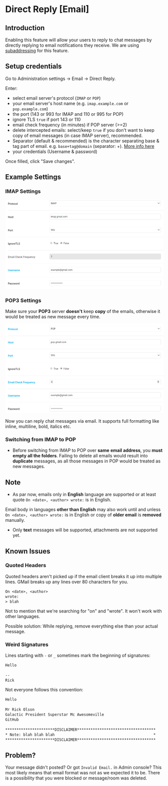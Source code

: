 # Direct Reply [Email]

## Introduction

Enabling this feature will allow your users to reply to chat messages by directly replying to email notifications they receive. We are using [subaddressing](https://en.wikipedia.org/wiki/Email_address#Subaddressing) for this feature.

## Setup credentials

Go to Administration settings -> Email -> Direct Reply.

Enter:

- select email server's protocol (`IMAP` or `POP`)
- your email server's host name (e.g. `imap.example.com` or `pop.example.com`)
- the port (143 or 993 for IMAP and 110 or 995 for POP)
- ignore TLS `true` if port 143 or 110
- email check frequency (in minutes) if POP server (>=2)
- delete intercepted emails: select/keep `true` if you don't want to keep copy of email messages (in case IMAP server), recommended.
- Separator (default & recommended) is the character separating base & tag part of email. e.g. `base+tag@domain` (separator: +). [More info here](https://en.wikipedia.org/wiki/Email_address#Subaddressing)
- your credentials (Username & password)

 Once filled, click "Save changes".

## Example Settings

### IMAP Settings

![IMAP server configuration.](imap-1.png)

### POP3 Settings

Make sure your **POP3** server **doesn't** keep **copy** of the emails, otherwise it would be treated as new message every time.

![POP server configuration.](pop-1.png)

Now you can reply chat messages via email. It supports full formatting like inline, multiline, bold, italics etc.

### Switching from IMAP to POP

- Before switching from IMAP to POP over **same** __email address__, you __must__ **empty all the folders**. Failing to delete all emails would result into **duplicate** messages, as all those messages in POP would be treated as new messages.

## Note

- As par now, emails only in **English** language are supported or at least quote `On <date>, <author> wrote:` is in English.

Email body in languages **other than English** may also work until and unless `On <date>, <author> wrote:` is in English or copy of **older email** is **removed** manually.

- Only **text** messages will be supported, attachments are not supported yet.

## Known Issues

### Quoted Headers

Quoted headers aren't picked up if the email client breaks it up into multiple
lines.  GMail breaks up any lines over 80 characters for you.

    On <date>, <author>
    wrote:
    > blah

Not to mention that we're searching for "on" and "wrote".  It won't work
with other languages.

Possible solution: While replying, remove everything else than your actual message.

### Weird Signatures

Lines starting with `-` or `_` sometimes mark the beginning of
signatures:

    Hello

    --
    Rick

Not everyone follows this convention:

    Hello

    Mr Rick Olson
    Galactic President Superstar Mc Awesomeville
    GitHub

    **********************DISCLAIMER***********************************
    * Note: blah blah blah                                            *
    **********************DISCLAIMER***********************************

## Problem?

Your message didn't posted? Or got `Invalid Email.` in Admin console?
This most likely means that email format was not as we expected it to be.
There is a possibility that you were blocked or message/room was deleted.
